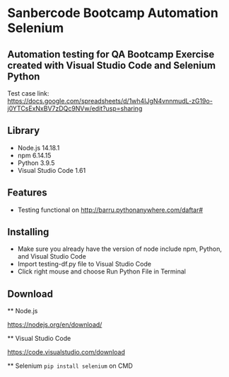 # Sanbercode Bootcamp Automation Selenium

Automation testing for QA Bootcamp Exercise created with Visual Studio Code and Selenium Python
---

Test case link: https://docs.google.com/spreadsheets/d/1wh4IJgN4vnnmudL-zG19o-j0YTCsExNxBV7zDQc9NVw/edit?usp=sharing

## Library

- Node.js 14.18.1
- npm 6.14.15
- Python 3.9.5
- Visual Studio Code 1.61


## Features

- Testing functional on http://barru.pythonanywhere.com/daftar#


## Installing

- Make sure you already have the version of node include npm, Python, and Visual Studio Code
- Import testing-df.py file to Visual Studio Code
- Click right mouse and choose Run Python File in Terminal
  

## Download

** Node.js

https://nodejs.org/en/download/

** Visual Studio Code

https://code.visualstudio.com/download

** Selenium
`pip install selenium` on CMD 

